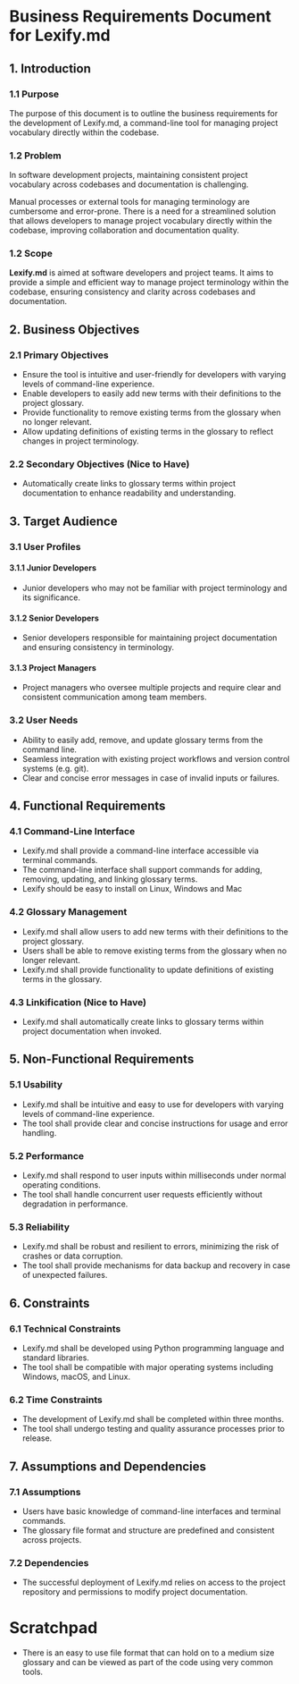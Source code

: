 # Business Requirements Document for Lexify.md

## 1. Introduction

### 1.1 Purpose
The purpose of this document is to outline the business requirements for the development of Lexify.md, a command-line tool for managing project vocabulary directly within the codebase.

### 1.2 Problem

In software development projects, maintaining consistent project vocabulary across codebases and documentation is challenging.

Manual processes or external tools for managing terminology are cumbersome and error-prone. There is a need for a streamlined solution that allows developers to manage project vocabulary directly within the codebase, improving collaboration and documentation quality.

### 1.2 Scope

**Lexify.md** is aimed at software developers and project teams. It aims to provide a simple and efficient way to manage project terminology within the codebase, ensuring consistency and clarity across codebases and documentation.

## 2. Business Objectives

### 2.1 Primary Objectives

- Ensure the tool is intuitive and user-friendly for developers with varying levels of command-line experience.
- Enable developers to easily add new terms with their definitions to the project glossary.
- Provide functionality to remove existing terms from the glossary when no longer relevant.
- Allow updating definitions of existing terms in the glossary to reflect changes in project terminology.

### 2.2 Secondary Objectives (Nice to Have)
- Automatically create links to glossary terms within project documentation to enhance readability and understanding.


## 3. Target Audience

### 3.1 User Profiles
#### 3.1.1 Junior Developers
- Junior developers who may not be familiar with project terminology and its significance.
#### 3.1.2 Senior Developers
- Senior developers responsible for maintaining project documentation and ensuring consistency in terminology.
#### 3.1.3 Project Managers
- Project managers who oversee multiple projects and require clear and consistent communication among team members.

### 3.2 User Needs
- Ability to easily add, remove, and update glossary terms from the command line.
- Seamless integration with existing project workflows and version control systems (e.g. git).
- Clear and concise error messages in case of invalid inputs or failures.

## 4. Functional Requirements

### 4.1 Command-Line Interface
- Lexify.md shall provide a command-line interface accessible via terminal commands.
- The command-line interface shall support commands for adding, removing, updating, and linking glossary terms.
- Lexify should be easy to install on Linux, Windows and Mac

### 4.2 Glossary Management
- Lexify.md shall allow users to add new terms with their definitions to the project glossary.
- Users shall be able to remove existing terms from the glossary when no longer relevant.
- Lexify.md shall provide functionality to update definitions of existing terms in the glossary.

### 4.3 Linkification (Nice to Have)
- Lexify.md shall automatically create links to glossary terms within project documentation when invoked.

## 5. Non-Functional Requirements

### 5.1 Usability
- Lexify.md shall be intuitive and easy to use for developers with varying levels of command-line experience.
- The tool shall provide clear and concise instructions for usage and error handling.

### 5.2 Performance
- Lexify.md shall respond to user inputs within milliseconds under normal operating conditions.
- The tool shall handle concurrent user requests efficiently without degradation in performance.

### 5.3 Reliability
- Lexify.md shall be robust and resilient to errors, minimizing the risk of crashes or data corruption.
- The tool shall provide mechanisms for data backup and recovery in case of unexpected failures.

## 6. Constraints

### 6.1 Technical Constraints
- Lexify.md shall be developed using Python programming language and standard libraries.
- The tool shall be compatible with major operating systems including Windows, macOS, and Linux.

### 6.2 Time Constraints
- The development of Lexify.md shall be completed within three months.
- The tool shall undergo testing and quality assurance processes prior to release.

## 7. Assumptions and Dependencies

### 7.1 Assumptions
- Users have basic knowledge of command-line interfaces and terminal commands.
- The glossary file format and structure are predefined and consistent across projects.

### 7.2 Dependencies
- The successful deployment of Lexify.md relies on access to the project repository and permissions to modify project documentation.


# Scratchpad

- There is an easy to use file format that can hold on to a medium size glossary and can be viewed as part of the code using very common tools.